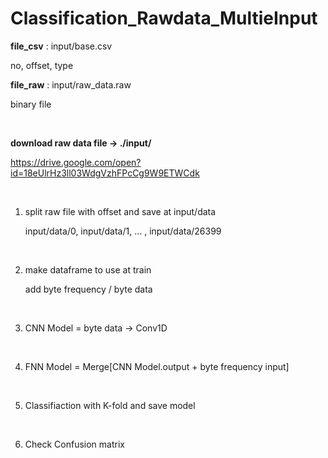# Classification_Rawdata_MultieInput



**file_csv** : input/base.csv<br>

no, offset, type

**file_raw** : input/raw_data.raw<br>

binary file

<br>

**download raw data file -> ./input/**

https://drive.google.com/open?id=18eUlrHz3ll03WdgVzhFPcCg9W9ETWCdk

<br>

1. split raw file with offset and save at input/data

   input/data/0, input/data/1, … , input/data/26399

   <br>

2. make dataframe to use at train

   add byte frequency / byte data

   <br>

3. CNN Model = byte data -> Conv1D

   <br>

4. FNN Model = Merge[CNN Model.output + byte frequency input]

   <br>

5. Classifiaction with K-fold and save model

   <br>

6. Check Confusion matrix

